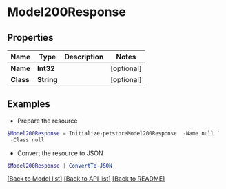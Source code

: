 # Model200Response
## Properties

Name | Type | Description | Notes
------------ | ------------- | ------------- | -------------
**Name** | **Int32** |  | [optional] 
**Class** | **String** |  | [optional] 

## Examples

- Prepare the resource
```powershell
$Model200Response = Initialize-petstoreModel200Response  -Name null `
 -Class null
```

- Convert the resource to JSON
```powershell
$Model200Response | ConvertTo-JSON
```

[[Back to Model list]](../README.md#documentation-for-models) [[Back to API list]](../README.md#documentation-for-api-endpoints) [[Back to README]](../README.md)

